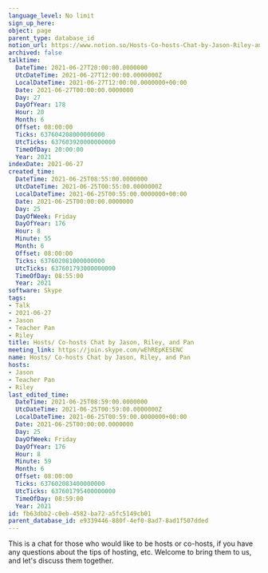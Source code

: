```yaml
---
language_level: No limit
sign_up_here: 
object: page
parent_type: database_id
notion_url: https://www.notion.so/Hosts-Co-hosts-Chat-by-Jason-Riley-and-Pan-fb63dbb2c0eb4582ba72a5fc5149cb01
archived: false
talktime:
  DateTime: 2021-06-27T20:00:00.0000000
  UtcDateTime: 2021-06-27T12:00:00.0000000Z
  LocalDateTime: 2021-06-27T12:00:00.0000000+00:00
  Date: 2021-06-27T00:00:00.0000000
  Day: 27
  DayOfYear: 178
  Hour: 20
  Month: 6
  Offset: 08:00:00
  Ticks: 637604208000000000
  UtcTicks: 637603920000000000
  TimeOfDay: 20:00:00
  Year: 2021
indexDate: 2021-06-27
created_time:
  DateTime: 2021-06-25T08:55:00.0000000
  UtcDateTime: 2021-06-25T00:55:00.0000000Z
  LocalDateTime: 2021-06-25T00:55:00.0000000+00:00
  Date: 2021-06-25T00:00:00.0000000
  Day: 25
  DayOfWeek: Friday
  DayOfYear: 176
  Hour: 8
  Minute: 55
  Month: 6
  Offset: 08:00:00
  Ticks: 637602081000000000
  UtcTicks: 637601793000000000
  TimeOfDay: 08:55:00
  Year: 2021
software: Skype
tags:
- Talk
- 2021-06-27
- Jason
- Teacher Pan
- Riley
title: Hosts/ Co-hosts Chat by Jason, Riley, and Pan
meeting_link: https://join.skype.com/wEhREpKESENC
name: Hosts/ Co-hosts Chat by Jason, Riley, and Pan
hosts:
- Jason
- Teacher Pan
- Riley
last_edited_time:
  DateTime: 2021-06-25T08:59:00.0000000
  UtcDateTime: 2021-06-25T00:59:00.0000000Z
  LocalDateTime: 2021-06-25T00:59:00.0000000+00:00
  Date: 2021-06-25T00:00:00.0000000
  Day: 25
  DayOfWeek: Friday
  DayOfYear: 176
  Hour: 8
  Minute: 59
  Month: 6
  Offset: 08:00:00
  Ticks: 637602083400000000
  UtcTicks: 637601795400000000
  TimeOfDay: 08:59:00
  Year: 2021
id: fb63dbb2-c0eb-4582-ba72-a5fc5149cb01
parent_database_id: e9339446-880f-4ef0-8ad7-8ad1f507dded
---
```


This is a chat for those who would like to be hosts or co-hosts, if you have any questions about the tips of hosting, etc. Welcome to bring them to us, and let's discuss them together.

